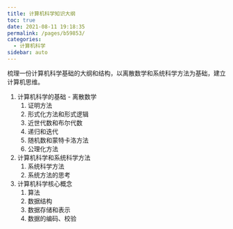 ```yaml
---
title: 计算机科学知识大纲
toc: true
date: 2021-08-11 19:18:35
permalink: /pages/b59853/
categories:
  - 计算机科学
sidebar: auto
---
```




梳理一份计算机科学基础的大纲和结构，以离散数学和系统科学方法为基础，建立计算机思维。

1. 计算机科学的基础 - 离散数学
   1. 证明方法
   2. 形式化方法和形式逻辑
   3. 近世代数和布尔代数
   4. 递归和迭代
   5. 随机数和蒙特卡洛方法
   6. 公理化方法
2. 计算机科学和系统科学方法
   1. 系统科学方法
   2. 系统方法的思考
3. 计算机科学核心概念
   1. 算法
   2. 数据结构
   3. 数据存储和表示
   4. 数据的编码、校验
